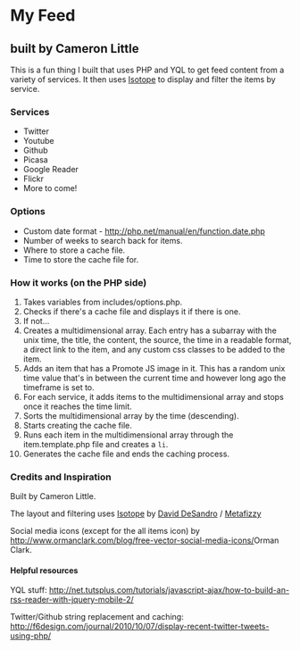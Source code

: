 # My Feed
## built by Cameron Little

This is a fun thing I built that uses PHP and YQL to get feed content from a variety of services. It then uses [Isotope](https://github.com/desandro/isotope) to display and filter the items by service.

### Services

- Twitter
- Youtube
- Github
- Picasa
- Google Reader
- Flickr
- More to come!

### Options

- Custom date format - http://php.net/manual/en/function.date.php
- Number of weeks to search back for items.
- Where to store a cache file.
- Time to store the cache file for.

### How it works (on the PHP side)

1. Takes variables from includes/options.php.
2. Checks if there's a cache file and displays it if there is one.
3. If not...
4. Creates a multidimensional array. Each entry has a subarray with the unix time, the title, the content, the source, the time in a readable format, a direct link to the item, and any custom css classes to be added to the item.
5. Adds an item that has a Promote JS image in it. This has a random unix time value that's in between the current time and however long ago the timeframe is set to.
6. For each service, it adds items to the multidimensional array and stops once it reaches the time limit.
7. Sorts the multidimensional array by the time (descending).
8. Starts creating the cache file.
9. Runs each item in the multidimensional array through the item.template.php file and creates a <code>li</code>.
10. Generates the cache file and ends the caching process.

### Credits and Inspiration

Built by Cameron Little.

The layout and filtering uses <a href="http://isotope.metafizzy.co/">Isotope</a> by <a href="http://desandro.com">David DeSandro</a> / <a href="http://metafizzy.co">Metafizzy</a>

Social media icons (except for the all items icon) by <http://www.ormanclark.com/blog/free-vector-social-media-icons/>Orman Clark.

#### Helpful resources

YQL stuff: http://net.tutsplus.com/tutorials/javascript-ajax/how-to-build-an-rss-reader-with-jquery-mobile-2/

Twitter/Github string replacement and caching: http://f6design.com/journal/2010/10/07/display-recent-twitter-tweets-using-php/
